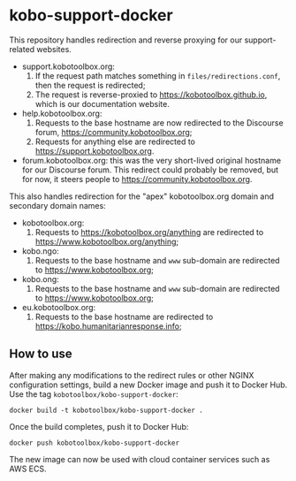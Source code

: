 # kobo-support-docker

This repository handles redirection and reverse proxying for our
support-related websites.

* support.kobotoolbox.org:
    1. If the request path matches something in `files/redirections.conf`,
       then the request is redirected;
    1. The request is reverse-proxied to https://kobotoolbox.github.io, which
       is our documentation website.
* help.kobotoolbox.org:
    1. Requests to the base hostname are now redirected to the Discourse forum,
       https://community.kobotoolbox.org;
    1. Requests for anything else are redirected to
       https://support.kobotoolbox.org.
* forum.kobotoolbox.org: this was the very short-lived original hostname for
    our Discourse forum. This redirect could probably be removed, but for
    now, it steers people to https://community.kobotoolbox.org.


This also handles redirection for the "apex" kobotoolbox.org domain and
secondary domain names:

* kobotoolbox.org:
    1. Requests to https://kobotoolbox.org/anything are redirected to
       https://www.kobotoolbox.org/anything;
* kobo.ngo:
    1. Requests to the base hostname and `www` sub-domain are redirected to
       https://www.kobotoolbox.org;
* kobo.ong:
    1. Requests to the base hostname and `www` sub-domain are redirected to
       https://www.kobotoolbox.org;
* eu.kobotoolbox.org:
    1. Requests to the base hostname are redirected to
       https://kobo.humanitarianresponse.info;

## How to use

After making any modifications to the redirect rules or other NGINX
configuration settings, build a new Docker image and push it to Docker Hub. Use
the tag `kobotoolbox/kobo-support-docker`:
```
docker build -t kobotoolbox/kobo-support-docker .
```
Once the build completes, push it to Docker Hub:
```
docker push kobotoolbox/kobo-support-docker
```
The new image can now be used with cloud container services such as AWS ECS.
